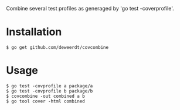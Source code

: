 Combine several test profiles as generaged by 'go test -coverprofile'.

# Installation
```
$ go get github.com/deweerdt/covcombine
```

# Usage

```
$ go test -covprofile a package/a
$ go test -covprofile b package/b
$ covcombine -out combined a b
$ go tool cover -html combined
```
